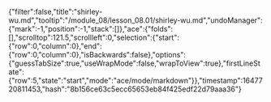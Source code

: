 {"filter":false,"title":"shirley-wu.md","tooltip":"/module_08/lesson_08.01/shirley-wu.md","undoManager":{"mark":-1,"position":-1,"stack":[]},"ace":{"folds":[],"scrolltop":121.5,"scrollleft":0,"selection":{"start":{"row":0,"column":0},"end":{"row":0,"column":0},"isBackwards":false},"options":{"guessTabSize":true,"useWrapMode":false,"wrapToView":true},"firstLineState":{"row":5,"state":"start","mode":"ace/mode/markdown"}},"timestamp":1647720811453,"hash":"8b156ce63c5ecc65653eb84f425edf22d79aaa36"}